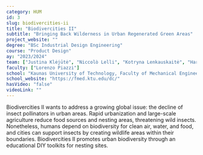 ```yaml
---
category: HUM
id: 3
slug: biodivercities-ii
title: "Biodivercities II"
subtitle: "Bringing Back Wilderness in Urban Regenerated Green Areas"
project_website: ""
degree: "BSc Industrial Design Engineering"
course: "Product Design"
ay: "2023/2024"
team: ["Justina Klėjūtė", "Niccolò Lelli", "Kotryna Lenkauskaitė", "Hari Prasanna", "Justė Motuzaitė", "Giuseppe Donvito"]
faculty: ["Lorenzo Piazzi"]
school: "Kaunas University of Technology, Faculty of Mechanical Engineering and Design, KTU Design Centre, Kaunas, Lithuania"
school_website: "https://fmed.ktu.edu/dc/"
hasVideo: "false"
videoLink: ""
---
```


Biodivercities II wants to address a growing global issue: the decline of insect pollinators in urban areas. Rapid urbanization and large-scale agriculture reduce food sources and nesting areas, threatening wild insects. Nonetheless, humans depend on biodiversity for clean air, water, and food, and cities can support insects by creating wildlife areas within their boundaries. Biodivercities II promotes urban biodiversity through an educational DIY toolkits for nesting sites.

